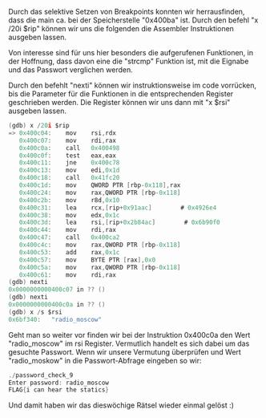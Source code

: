Durch das selektive Setzen von Breakpoints konnten wir herrausfinden, dass die main ca. bei der Speicherstelle "0x400ba" ist.
Durch den befehl "x /20i $rip" können wir uns die folgenden die Assembler Instruktionen ausgeben lassen. 

Von interesse sind für uns hier besonders die aufgerufenen Funktionen, in der Hoffnung, dass davon eine die "strcmp" Funktion ist, mit die Eignabe und das Passwort verglichen werden.

Durch den befehlt "nexti" können wir instruktionsweise im code vorrücken, bis die Parameter für die Funktionen in die entsprechenden Register geschrieben werden. Die Register können wir uns dann mit  "x $rsi" ausgeben lassen. 

```c
(gdb) x /20i $rip
=> 0x400c04:	mov    rsi,rdx
   0x400c07:	mov    rdi,rax
   0x400c0a:	call   0x400498
   0x400c0f:	test   eax,eax
   0x400c11:	jne    0x400c78
   0x400c13:	mov    edi,0x1d
   0x400c18:	call   0x41fc20
   0x400c1d:	mov    QWORD PTR [rbp-0x118],rax
   0x400c24:	mov    rax,QWORD PTR [rbp-0x118]
   0x400c2b:	mov    r8d,0x10
   0x400c31:	lea    rcx,[rip+0x91aac]        # 0x4926e4
   0x400c38:	mov    edx,0x1c
   0x400c3d:	lea    rsi,[rip+0x2b84ac]        # 0x6b90f0
   0x400c44:	mov    rdi,rax
   0x400c47:	call   0x400ca2
   0x400c4c:	mov    rax,QWORD PTR [rbp-0x118]
   0x400c53:	add    rax,0x1c
   0x400c57:	mov    BYTE PTR [rax],0x0
   0x400c5a:	mov    rax,QWORD PTR [rbp-0x118]
   0x400c61:	mov    rdi,rax
(gdb) nexti
0x0000000000400c07 in ?? ()
(gdb) nexti
0x0000000000400c0a in ?? ()
(gdb) x /s $rsi
0x6bf340:	"radio_moscow"
```

Geht man so weiter vor finden wir bei der Instruktion 0x400c0a den Wert "radio_moscow" im rsi Register.
Vermutlich handelt es sich dabei um das gesuchte Passwort. Wenn wir unsere Vermutung überprüfen und Wert "radio_moskow" in die Passwort-Abfrage eingeben so wir:

```c
./password_check_9 
Enter password: radio_moscow
FLAG{i can hear the statics}
```

Und damit haben wir das dieswöchige Rätsel wieder einmal gelöst :)
